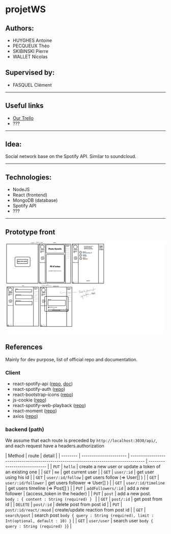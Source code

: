 # projetWS

## Authors:

-   HUYGHES Antoine
-   PECQUEUX Théo
-   SKIBINSKI Pierre
-   WALLET Nicolas

## Supervised by:

-   FASQUEL Clément

---

## Useful links

-   [Our Trello](https://trello.com/b/4eynBCyz)
-   ???

---

## Idea:

Social network base on the Spotify API. Similar to soundcloud.

---

## Technologies:

-   NodeJS
-   React (frontend)
-   MongoDB (database)
-   Spotify API
-   ???

---

## Prototype front

![1st idea](img/prototype.png)

## References

Mainly for dev purpose, list of official repo and documentation.

### Client

-   react-spotify-api ([repo](https://github.com/idanlo/react-spotify-api#readme), [doc](https://idanlo.github.io/react-spotify-api/))
-   react-spotify-auth ([repo](https://github.com/kevin51jiang/react-spotify-auth#readme))
-   react-bootstrap-icons ([repo](https://github.com/ismamz/react-bootstrap-icons#readme))
-   js-cookie ([repo](https://github.com/js-cookie/js-cookie#readme))
-   react-spotify-web-playback ([repo](https://github.com/gilbarbara/react-spotify-web-playback#readme))
-   react-moment ([repo](https://github.com/headzoo/react-moment#readme))
-   axios ([repo](https://github.com/axios/axios#readme))

### backend (path)

We assume that each route is preceded by `http://localhost:3030/api/`, and each request have a headers.authorization

| Method   | route                  | detail                                                                                |
| -------- | ---------------------- | ------------------------------------------------------------------------------------- | ---------------------------- |
| `PUT`    | `hello`                | create a new user or update a token of an existing one                                |
| `GET`    | `me`                   | get current user                                                                      |
| `GET`    | `user/:id`             | get user using his id                                                                 |
| `GET`    | `user/:id/follow`      | get users follow (=> User[] )                                                         |
| `GET`    | `user/:id/follower`    | get users follower => User[] )                                                        |
| `GET`    | `user/:id/timeline`    | get users timeline (=> Post[] )                                                       |
| `PUT`    | `addFollowers/:id`     | add a new follower                                                                    | (access_token in the header) |
| `PUT`    | `post`                 | add a new post.<br>`body : { content : String (required) } `                          |
| `GET`    | `post/:id`             | get post from id                                                                      |
| `DELETE` | `post/:id`             | delete post from post id                                                              |
| `PUT`    | `post/:id/react/:mood` | create/update reaction from post id                                                   |
| `GET`    | `search/post`          | search post `body { query : String (required), limit : Int(optional, default : 10) }` |
| `GET`    | `user/user`            | search user `body { query : String (required) }`}                                     |
